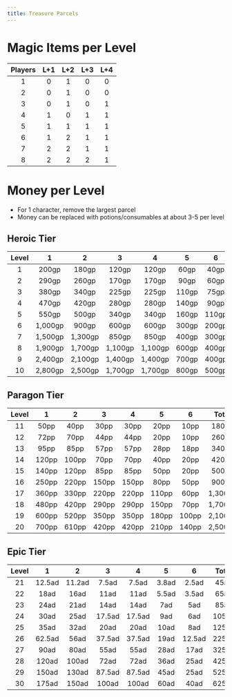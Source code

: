 ```yaml
---
title: Treasure Parcels
---
```


# Magic Items per Level

| Players | L+1 | L+2 | L+3 | L+4 |
|:-------:|:---:|:---:|:---:|:---:|
|    1    |  0  |  1  |  0  |  0  |
|    2    |  0  |  1  |  0  |  0  |
|    3    |  0  |  1  |  0  |  1  |
|    4    |  1  |  0  |  1  |  1  |
|    5    |  1  |  1  |  1  |  1  |
|    6    |  1  |  2  |  1  |  1  |
|    7    |  2  |  2  |  1  |  1  |
|    8    |  2  |  2  |  2  |  1  |

# Money per Level

- For 1 character, remove the largest parcel
- Money can be replaced with potions/consumables at about 3-5 per level

## Heroic Tier

| Level |    1    |    2    |    3    |    4    |   5   |   6   |  Total   |
|:-----:|:-------:|:-------:|:-------:|:-------:|:-----:|:-----:|:--------:|
|   1   |  200gp  |  180gp  |  120gp  |  120gp  | 60gp  | 40gp  |  720gp   |
|   2   |  290gp  |  260gp  |  170gp  |  170gp  | 90gp  | 60gp  | 1,040gp  |
|   3   |  380gp  |  340gp  |  225gp  |  225gp  | 110gp | 75gp  | 1,355gp  |
|   4   |  470gp  |  420gp  |  280gp  |  280gp  | 140gp | 90gp  | 1,680gp  |
|   5   |  550gp  |  500gp  |  340gp  |  340gp  | 160gp | 110gp | 2,000gp  |
|   6   | 1,000gp |  900gp  |  600gp  |  600gp  | 300gp | 200gp | 3,600gp  |
|   7   | 1,500gp | 1,300gp |  850gp  |  850gp  | 400gp | 300gp | 5,200gp  |
|   8   | 1,900gp | 1,700gp | 1,100gp | 1,100gp | 600gp | 400gp | 6,800gp  |
|   9   | 2,400gp | 2,100gp | 1,400gp | 1,400gp | 700gp | 400gp | 8,400gp  |
|  10   | 2,800gp | 2,500gp | 1,700gp | 1,700gp | 800gp | 500gp | 10,000gp |

## Paragon Tier

| Level |   1   |   2   |   3   |   4   |   5   |   6   |  Total  |
|:-----:|:-----:|:-----:|:-----:|:-----:|:-----:|:-----:|:-------:|
|  11   | 50pp  | 40pp  | 30pp  | 30pp  | 20pp  | 10pp  |  180pp  |
|  12   | 72pp  | 70pp  | 44pp  | 44pp  | 20pp  | 10pp  |  260pp  |
|  13   | 95pp  | 85pp  | 57pp  | 57pp  | 28pp  | 18pp  |  340pp  |
|  14   | 120pp | 100pp | 70pp  | 70pp  | 40pp  | 20pp  |  420pp  |
|  15   | 140pp | 120pp | 85pp  | 85pp  | 50pp  | 20pp  |  500pp  |
|  16   | 250pp | 220pp | 150pp | 150pp | 80pp  | 50pp  |  900pp  |
|  17   | 360pp | 330pp | 220pp | 220pp | 110pp | 60pp  | 1,300pp |
|  18   | 480pp | 420pp | 290pp | 290pp | 150pp | 70pp  | 1,700pp |
|  19   | 600pp | 520pp | 350pp | 350pp | 180pp | 100pp | 2,100pp |
|  20   | 700pp | 610pp | 420pp | 420pp | 210pp | 140pp | 2,500pp |

## Epic Tier

| Level |   1    |   2    |   3    |   4    |   5   |   6    | Total |
|:-----:|:------:|:------:|:------:|:------:|:-----:|:------:|:-----:|
|  21   | 12.5ad | 11.2ad | 7.5ad  | 7.5ad  | 3.8ad | 2.5ad  | 45ad  |
|  22   |  18ad  |  16ad  |  11ad  |  11ad  | 5.5ad | 3.5ad  | 65ad  |
|  23   |  24ad  |  21ad  |  14ad  |  14ad  |  7ad  |  5ad   | 85ad  |
|  24   |  30ad  |  25ad  | 17.5ad | 17.5ad |  9ad  |  6ad   | 105ad |
|  25   |  35ad  |  32ad  |  20ad  |  20ad  | 10ad  |  8ad   | 125ad |
|  26   | 62.5ad |  56ad  | 37.5ad | 37.5ad | 19ad  | 12.5ad | 225ad |
|  27   |  90ad  |  80ad  |  55ad  |  55ad  | 28ad  |  17ad  | 325ad |
|  28   | 120ad  | 100ad  |  72ad  |  72ad  | 36ad  |  25ad  | 425ad |
|  29   | 150ad  | 130ad  | 87.5ad | 87.5ad | 45ad  |  25ad  | 525ad |
|  30   | 175ad  | 150ad  | 100ad  | 100ad  | 60ad  |  40ad  | 625ad |
